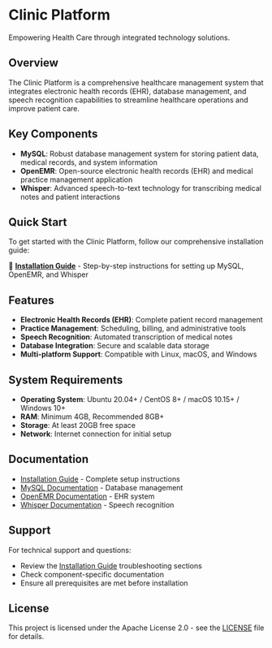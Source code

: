 # Clinic Platform

Empowering Health Care through integrated technology solutions.

## Overview

The Clinic Platform is a comprehensive healthcare management system that integrates electronic health records (EHR), database management, and speech recognition capabilities to streamline healthcare operations and improve patient care.

## Key Components

- **MySQL**: Robust database management system for storing patient data, medical records, and system information
- **OpenEMR**: Open-source electronic health records (EHR) and medical practice management application
- **Whisper**: Advanced speech-to-text technology for transcribing medical notes and patient interactions

## Quick Start

To get started with the Clinic Platform, follow our comprehensive installation guide:

📖 **[Installation Guide](INSTALLATION.md)** - Step-by-step instructions for setting up MySQL, OpenEMR, and Whisper

## Features

- **Electronic Health Records (EHR)**: Complete patient record management
- **Practice Management**: Scheduling, billing, and administrative tools
- **Speech Recognition**: Automated transcription of medical notes
- **Database Integration**: Secure and scalable data storage
- **Multi-platform Support**: Compatible with Linux, macOS, and Windows

## System Requirements

- **Operating System**: Ubuntu 20.04+ / CentOS 8+ / macOS 10.15+ / Windows 10+
- **RAM**: Minimum 4GB, Recommended 8GB+
- **Storage**: At least 20GB free space
- **Network**: Internet connection for initial setup

## Documentation

- [Installation Guide](INSTALLATION.md) - Complete setup instructions
- [MySQL Documentation](https://dev.mysql.com/doc/) - Database management
- [OpenEMR Documentation](https://www.open-emr.org/wiki/index.php/OpenEMR_Documentation) - EHR system
- [Whisper Documentation](https://github.com/openai/whisper) - Speech recognition

## Support

For technical support and questions:
- Review the [Installation Guide](INSTALLATION.md) troubleshooting sections
- Check component-specific documentation
- Ensure all prerequisites are met before installation

## License

This project is licensed under the Apache License 2.0 - see the [LICENSE](LICENSE) file for details.
